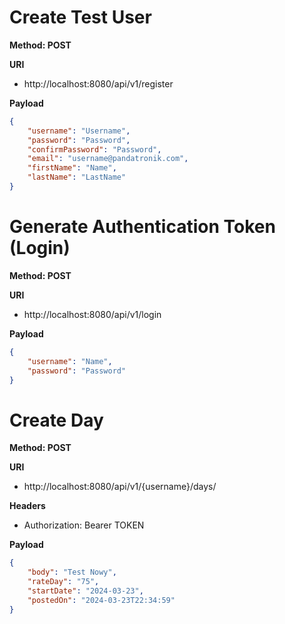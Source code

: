# Create Test User

**Method: POST**

**URI**

- http://localhost:8080/api/v1/register

**Payload**

```json
{
    "username": "Username",
    "password": "Password",
    "confirmPassword": "Password",
    "email": "username@pandatronik.com",
    "firstName": "Name",
    "lastName": "LastName"
}
```

# Generate Authentication Token (Login)

**Method: POST**

**URI**

- http://localhost:8080/api/v1/login

**Payload**

```json
{
    "username": "Name", 
    "password": "Password"
}
```

# Create Day

**Method: POST**

**URI**

- http://localhost:8080/api/v1/{username}/days/

**Headers**

- Authorization: Bearer TOKEN

**Payload**

```json
{
    "body": "Test Nowy",
    "rateDay": "75",
    "startDate": "2024-03-23",
    "postedOn": "2024-03-23T22:34:59"
}
```

